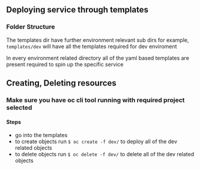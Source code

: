 ## Deploying service through templates

### Folder Structure
The templates dir have further environment relevant sub dirs 
for example, ```templates/dev``` will have all the templates required for dev enviroment

In every environment related directory all of the yaml based templates are present required to spin up the specific service


## Creating, Deleting resources
### Make sure you have oc cli tool running with required project selected

#### Steps
- go into the templates
- to create objects run ```$ oc create -f dev/``` to deploy all of the dev related objects
- to delete objects run ```$ oc delete -f dev/``` to delete all of the dev related objects
